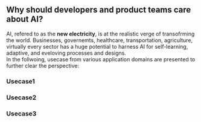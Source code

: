 ## Why should developers and product teams care about AI?
AI, refered to as the **new electricity**, is at the realistic verge of transofrming the world. Businesses, governemts, healthcare, transportation, agriculture, virtually every sector has a huge potential to harness AI for self-learning, adaptive, and eveloving processes and designs. <br>
In the follwoing, usecase from various application domains are presented to further clear the perspective:

### Usecase1

### Usecase2

### Usecase3
